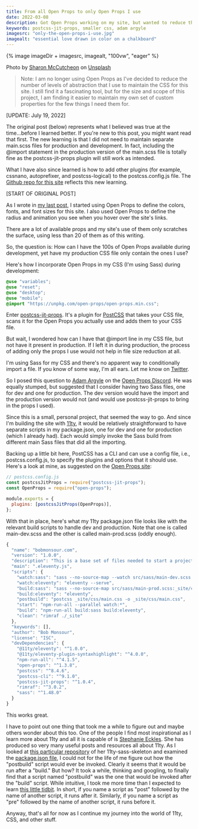 ```yaml
---
title: From all Open Props to only Open Props I use
date: 2022-03-08
description: Got Open Props working on my site, but wanted to reduce the size of my CSS in production.
keywords: postcss-jit-props, smaller css, adam argyle
imagesrc: "only-the-open-props-i-use.jpg"
imagealt: "essential love drawn in color on a chalkboard"
---
```


{% image imageDir + imagesrc, imagealt, "100vw", "eager" %}

<p class="caption">Photo by <a href="https://unsplash.com/@sharonmccutcheon?utm_source=unsplash&utm_medium=referral&utm_content=creditCopyText">Sharon McCutcheon</a> on <a href="https://unsplash.com/s/photos/essential?utm_source=unsplash&utm_medium=referral&utm_content=creditCopyText">Unsplash</a>
  </p>

> Note: I am no longer using Open Props as I've decided to reduce the number of levels of abstraction that I use to maintain the CSS for this site. I still find it a fascinating tool, but for the size and scope of this project, I am finding it easier to maintain my own set of custom properties for the few things I need them for.

[UPDATE: July 19, 2022]

The original post (below) represents what I believed was true at the time...before I learned better. If you're new to this post, you might want read that first. The new learning is that I did not need to maintain separate main.scss files for production and development. In fact, including the @import statement in the production version of the main.scss file is totally fine as the postcss-jit-props plugin will still work as intended.

What I have also since learned is how to add other plugins (for example, cssnano, autoprefixer, and postcss-logical) to the postcss.config.js file. The [Github repo for this site](https://github.com/bobmonsour/bobmonsour.com) reflects this new learning.

[START OF ORIGINAL POST]

As I wrote in [my last post](/posts/dipping-my-toes-in-the-open-props-water), I started using Open Props to define the colors, fonts, and font sizes for this site. I also used Open Props to define the radius and animation you see when you hover over the site's links.

There are a lot of available props and my site's use of them only scratches the surface, using less than 20 of them as of this writing.

So, the question is: How can I have the 100s of Open Props available during development, yet have my production CSS file only contain the ones I use?

Here's how I incorporate Open Props in my CSS (I'm using Sass) during development:

```css
@use "variables";
@use "reset";
@use "desktop";
@use "mobile";
@import "https://unpkg.com/open-props/open-props.min.css";
```

Enter [postcss-jit-props](https://github.com/GoogleChromeLabs/postcss-jit-props). It's a plugin for [PostCSS](https://postcss.org/) that takes your CSS file, scans it for the Open Props you actually use and adds them to your CSS file.

But wait, I wondered how can I have that @import line in my CSS file, but not have it present in production. If I left it in during production, the process of adding only the props I use would not help in file size reduction at all.

I'm using Sass for my CSS and there's no apparent way to conditionally import a file. If you know of some way, I'm all ears. Let me know on [Twitter](https://twitter.com/bobmonsour).

So I posed this question to [Adam Argyle](https://twitter.com/adamargyle) on the [Open Props Discord](https://discord.com/channels/896960631322849340/915345792166928415/949465191282798602). He was equally stumped, but suggested that I consider having two Sass files, one for dev and one for production. The dev version would have the import and the production version would not (and would use postcss-jit-props to bring in the props I used).

Since this is a small, personal project, that seemed the way to go. And since I'm building the site with [11ty](https://www.11ty.dev/), it would be relatively straightforward to have separate scripts in my package.json, one for dev and one for production (which I already had). Each would simply invoke the Sass build from different main Sass files that did all the importing.

Backing up a little bit here, PostCSS has a CLI and can use a config file, i.e., postcss.config.js, to specify the plugins and options that it should use. Here's a look at mine, as suggested on the [Open Props site](https://open-props.style/):

```js
// postcss.config.js
const postcssJitProps = require("postcss-jit-props");
const OpenProps = require("open-props");

module.exports = {
  plugins: [postcssJitProps(OpenProps)],
};
```

With that in place, here's what my 11ty package.json file looks like with the relevant build scripts to handle dev and production. Note that one is called main-dev.scss and the other is called main-prod.scss (oddly enough).

```js
{
  "name": "bobmonsour.com",
  "version": "1.0.0",
  "description": "This is a base set of files needed to start a project in Eleventy. Make a project directory and put these files in it.",
  "main": ".eleventy.js",
  "scripts": {
    "watch:sass": "sass --no-source-map --watch src/sass/main-dev.scss:_site/css/main.css",
    "watch:eleventy": "eleventy --serve",
    "build:sass": "sass --no-source-map src/sass/main-prod.scss:_site/css/main.css",
    "build:eleventy": "eleventy",
    "postbuild": "postcss _site/css/main.css -o _site/css/main.css",
    "start": "npm-run-all --parallel watch:*",
    "build": "npm-run-all build:sass build:eleventy",
    "clean": "rimraf ./_site"
  },
  "keywords": [],
  "author": "Bob Monsour",
  "license": "ISC",
  "devDependencies": {
    "@11ty/eleventy": "^1.0.0",
    "@11ty/eleventy-plugin-syntaxhighlight": "^4.0.0",
    "npm-run-all": "^4.1.5",
    "open-props": "^1.3.8",
    "postcss": "^8.4.6",
    "postcss-cli": "^9.1.0",
    "postcss-jit-props": "^1.0.4",
    "rimraf": "^3.0.2",
    "sass": "^1.48.0"
  }
}
```

This works great.

I have to point out one thing that took me a while to figure out and maybe others wonder about this too. One of the people I find most inspirational as I learn more about 11ty and all it is capable of is [Stephanie Eckles](https://github.com/5t3ph). She has produced so very many useful posts and resources all about 11ty. As I looked at [this particular repository](https://github.com/5t3ph/11ty-sass-skeleton) of her 11ty-sass-skeleton and examined the [package.json file](https://github.com/5t3ph/11ty-sass-skeleton/blob/main/package.json), I could not for the life of me figure out how the "postbuild" script would ever be invoked. Clearly it seems that it would be run after a "build." But how? It took a while, thinking and googling, to finally find that a script named "postbuild" was the one that would be invoked after the "build" script. While intuitive, I took me more time than I expected to learn [this little tidbit](https://docs.npmjs.com/cli/v8/using-npm/scripts/). In short, if you name a script as "post" followed by the name of another script, it runs after it. Similarly, if you name a script as "pre" followed by the name of another script, it runs before it.

Anyway, that's all for now as I continue my journey into the world of 11ty, CSS, and other stuff.
